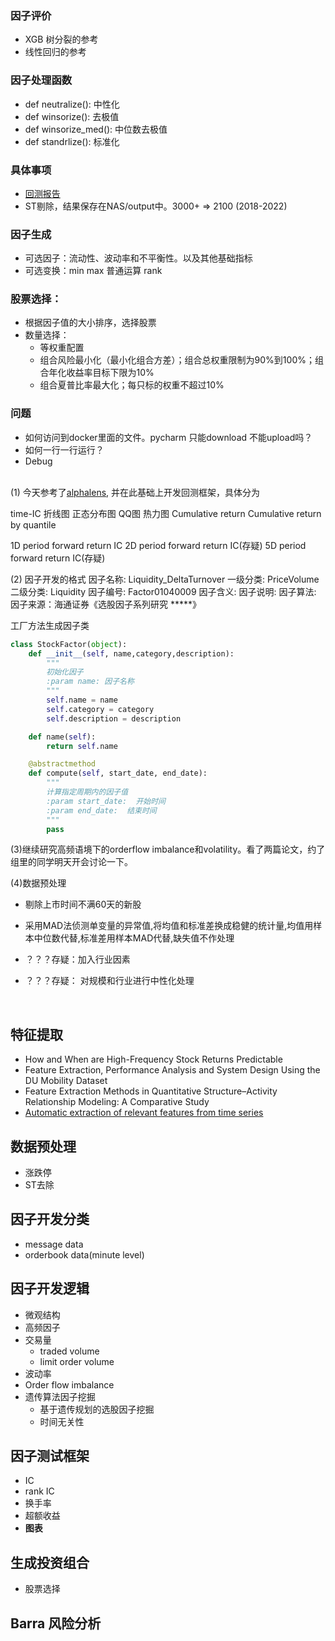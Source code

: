 
### 因子评价
* XGB 树分裂的参考
* 线性回归的参考
### 因子处理函数
* def neutralize(): 中性化
* def winsorize(): 去极值
* def winsorize_med(): 中位数去极值
* def standrlize(): 标准化
### 具体事项
* [回测报告](https://github.com/AutoAlpha2022/AutoAlpha/issues/1)
* ST剔除，结果保存在NAS/output中。3000+ => 2100 (2018-2022)
### 因子生成
* 可选因子：流动性、波动率和不平衡性。以及其他基础指标
* 可选变换：min max 普通运算 rank
### 股票选择：
* 根据因子值的大小排序，选择股票
* 数量选择：
    * 等权重配置
    * 组合风险最小化（最小化组合方差）；组合总权重限制为90%到100%；组合年化收益率目标下限为10%
    * 组合夏普比率最大化；每只标的权重不超过10%
### 问题
* 如何访问到docker里面的文件。pycharm 只能download 不能upload吗？
* 如何一行一行运行？
* Debug

</br> </hr>
(1) 今天参考了[alphalens](https://github.com/quantopian/alphalens), 并在此基础上开发回测框架，具体分为

time-IC 折线图
正态分布图
QQ图
热力图
Cumulative return 
Cumulative return by quantile

1D period forward return IC
2D period forward return IC(存疑)
5D period forward return IC(存疑)

(2) 因子开发的格式
因子名称: Liquidity_DeltaTurnover
一级分类: PriceVolume
二级分类: Liquidity
因子编号: Factor01040009
因子含义: 
因子说明:
因子算法:
因子来源：海通证券《选股因子系列研究 *****》

工厂方法生成因子类

```python
class StockFactor(object):
    def __init__(self, name,category,description):
        """
        初始化因子
        :param name: 因子名称
        """
        self.name = name
        self.category = category
        self.description = description

    def name(self):
        return self.name

    @abstractmethod
    def compute(self, start_date, end_date):
        """
        计算指定周期内的因子值
        :param start_date:  开始时间
        :param end_date:  结束时间
        """
        pass
```



(3)继续研究高频语境下的orderflow imbalance和volatility。看了两篇论文，约了组里的同学明天开会讨论一下。

(4)数据预处理

* 剔除上市时间不满60天的新股

* 采用MAD法侦测单变量的异常值,将均值和标准差换成稳健的统计量,均值用样本中位数代替,标准差用样本MAD代替,缺失值不作处理
* ？？？存疑：加入行业因素
* ？？？存疑： 对规模和行业进行中性化处理





</hr></br>

## 特征提取

* How and When are High-Frequency Stock Returns Predictable
* Feature Extraction, Performance Analysis and System Design Using the DU Mobility Dataset
* Feature Extraction Methods in Quantitative Structure–Activity Relationship Modeling: A Comparative Study
* [Automatic extraction of relevant features from time series](https://github.com/blue-yonder/tsfresh)

## 数据预处理

* 涨跌停
* ST去除

## 因子开发分类

* message data
* orderbook data(minute level)

## 因子开发逻辑

* 微观结构
* 高频因子
* 交易量
  * traded volume
  * limit order volume
* 波动率 
* Order flow imbalance
* 遗传算法因子挖掘
  * 基于遗传规划的选股因子挖掘
  * 时间无关性

## 因子测试框架

* IC
* rank IC
* 换手率
* 超额收益
* **图表**

## 生成投资组合

* 股票选择

## Barra 风险分析
